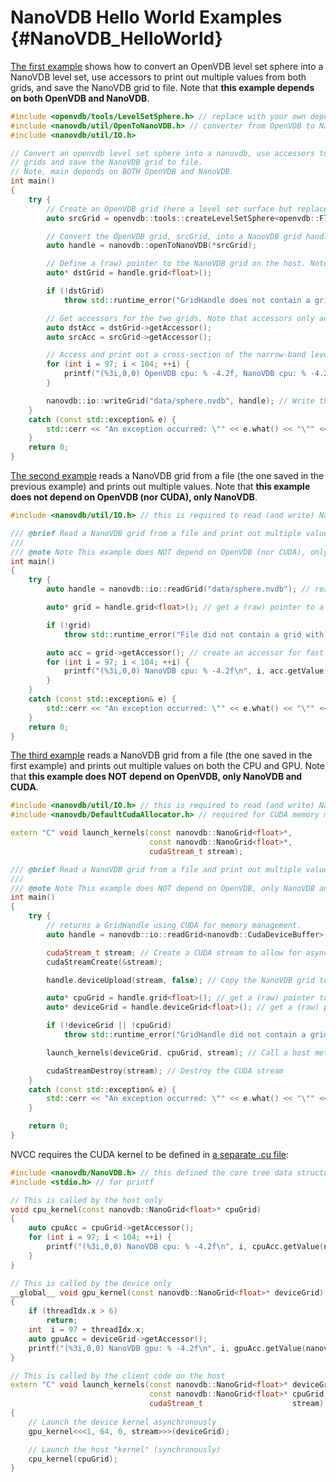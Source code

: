# NanoVDB Hello World Examples {#NanoVDB_HelloWorld}

[The first example](https://github.com/AcademySoftwareFoundation/openvdb/blob/master/nanovdb/nanovdb/examples/ex_openvdb_to_nanovdb_accessor/openvdb_to_nanovdb_accessor.cpp) shows how to convert an OpenVDB level set sphere into a NanoVDB level set, use accessors to print out multiple values from both grids, and save the NanoVDB grid to file. Note that **this example depends on both OpenVDB and NanoVDB**.

```cpp
#include <openvdb/tools/LevelSetSphere.h> // replace with your own dependencies for generating the OpenVDB grid
#include <nanovdb/util/OpenToNanoVDB.h> // converter from OpenVDB to NanoVDB (includes NanoVDB.h and GridManager.h)
#include <nanovdb/util/IO.h>

// Convert an openvdb level set sphere into a nanovdb, use accessors to print out multiple values from both
// grids and save the NanoVDB grid to file.
// Note, main depends on BOTH OpenVDB and NanoVDB.
int main()
{
    try {
        // Create an OpenVDB grid (here a level set surface but replace this with your own code)
        auto srcGrid = openvdb::tools::createLevelSetSphere<openvdb::FloatGrid>(100.0f, openvdb::Vec3f(0.0f), 1.0f);

        // Convert the OpenVDB grid, srcGrid, into a NanoVDB grid handle.
        auto handle = nanovdb::openToNanoVDB(*srcGrid);

        // Define a (raw) pointer to the NanoVDB grid on the host. Note we match the value type of the srcGrid!
        auto* dstGrid = handle.grid<float>();

        if (!dstGrid)
            throw std::runtime_error("GridHandle does not contain a grid with value type float");

        // Get accessors for the two grids. Note that accessors only accelerate repeated access!
        auto dstAcc = dstGrid->getAccessor();
        auto srcAcc = srcGrid->getAccessor();

        // Access and print out a cross-section of the narrow-band level set from the two grids
        for (int i = 97; i < 104; ++i) {
            printf("(%3i,0,0) OpenVDB cpu: % -4.2f, NanoVDB cpu: % -4.2f\n", i, srcAcc.getValue(openvdb::Coord(i, 0, 0)), dstAcc.getValue(nanovdb::Coord(i, 0, 0)));
        }

        nanovdb::io::writeGrid("data/sphere.nvdb", handle); // Write the NanoVDB grid to file and throw if writing fails
    }
    catch (const std::exception& e) {
        std::cerr << "An exception occurred: \"" << e.what() << "\"" << std::endl;
    }
    return 0;
}
```

[The second example](https://github.com/AcademySoftwareFoundation/openvdb/blob/master/nanovdb/nanovdb/examples/ex_read_nanovdb_sphere_accessor/read_nanovdb_sphere_accessor.cpp) reads a NanoVDB grid from a file (the one saved in the previous example) and prints out multiple values. Note that **this example does not depend on OpenVDB (nor CUDA), only NanoVDB**.

```cpp
#include <nanovdb/util/IO.h> // this is required to read (and write) NanoVDB files on the host

/// @brief Read a NanoVDB grid from a file and print out multiple values.
///
/// @note Note This example does NOT depend on OpenVDB (nor CUDA), only NanoVDB.
int main()
{
    try {
        auto handle = nanovdb::io::readGrid("data/sphere.nvdb"); // reads first grid from file

        auto* grid = handle.grid<float>(); // get a (raw) pointer to a NanoVDB grid of value type float

        if (!grid)
            throw std::runtime_error("File did not contain a grid with value type float");

        auto acc = grid->getAccessor(); // create an accessor for fast access to multiple values
        for (int i = 97; i < 104; ++i) {
            printf("(%3i,0,0) NanoVDB cpu: % -4.2f\n", i, acc.getValue(nanovdb::Coord(i, 0, 0)));
        }
    }
    catch (const std::exception& e) {
        std::cerr << "An exception occurred: \"" << e.what() << "\"" << std::endl;
    }
    return 0;
}
```

[The third example](https://github.com/AcademySoftwareFoundation/openvdb/blob/master/nanovdb/nanovdb/examples/ex_read_nanovdb_sphere_accessor_cuda/read_nanovdb_sphere_accessor_cuda.cpp) reads a NanoVDB grid from a file (the one saved in the first example) and prints out multiple values on both the CPU and GPU. Note that **this example does NOT depend on OpenVDB, only NanoVDB and CUDA**.

```cpp
#include <nanovdb/util/IO.h> // this is required to read (and write) NanoVDB files on the host
#include <nanovdb/DefaultCudaAllocator.h> // required for CUDA memory management

extern "C" void launch_kernels(const nanovdb::NanoGrid<float>*,
                               const nanovdb::NanoGrid<float>*,
                               cudaStream_t stream);

/// @brief Read a NanoVDB grid from a file and print out multiple values on both the cpu and gpu.
///
/// @note Note This example does NOT depend on OpenVDB, only NanoVDB and CUDA.
int main()
{
    try {
        // returns a GridHandle using CUDA for memory management.
        auto handle = nanovdb::io::readGrid<nanovdb::CudaDeviceBuffer>("data/sphere.nvdb");

        cudaStream_t stream; // Create a CUDA stream to allow for asynchronous copy of pinned CUDA memory.
        cudaStreamCreate(&stream);

        handle.deviceUpload(stream, false); // Copy the NanoVDB grid to the GPU asynchronously

        auto* cpuGrid = handle.grid<float>(); // get a (raw) pointer to a NanoVDB grid of value type float on the CPU
        auto* deviceGrid = handle.deviceGrid<float>(); // get a (raw) pointer to a NanoVDB grid of value type float on the GPU

        if (!deviceGrid || !cpuGrid)
            throw std::runtime_error("GridHandle did not contain a grid with value type float");

        launch_kernels(deviceGrid, cpuGrid, stream); // Call a host method to print a grid values on both the CPU and GPU

        cudaStreamDestroy(stream); // Destroy the CUDA stream
    }
    catch (const std::exception& e) {
        std::cerr << "An exception occurred: \"" << e.what() << "\"" << std::endl;
    }

    return 0;
}
```

NVCC requires the CUDA kernel to be defined in [a separate .cu file](https://github.com/AcademySoftwareFoundation/openvdb/blob/master/nanovdb/nanovdb/examples/ex_read_nanovdb_sphere_accessor_cuda/read_nanovdb_sphere_accessor_cuda.cu):

```cpp
#include <nanovdb/NanoVDB.h> // this defined the core tree data structure of NanoVDB accessable on both the host and device
#include <stdio.h> // for printf

// This is called by the host only
void cpu_kernel(const nanovdb::NanoGrid<float>* cpuGrid)
{
    auto cpuAcc = cpuGrid->getAccessor();
    for (int i = 97; i < 104; ++i) {
        printf("(%3i,0,0) NanoVDB cpu: % -4.2f\n", i, cpuAcc.getValue(nanovdb::Coord(i, 0, 0)));
    }
}

// This is called by the device only
__global__ void gpu_kernel(const nanovdb::NanoGrid<float>* deviceGrid)
{
    if (threadIdx.x > 6)
        return;
    int  i = 97 + threadIdx.x;
    auto gpuAcc = deviceGrid->getAccessor();
    printf("(%3i,0,0) NanoVDB gpu: % -4.2f\n", i, gpuAcc.getValue(nanovdb::Coord(i, 0, 0)));
}

// This is called by the client code on the host
extern "C" void launch_kernels(const nanovdb::NanoGrid<float>* deviceGrid,
                               const nanovdb::NanoGrid<float>* cpuGrid,
                               cudaStream_t                    stream)
{
    // Launch the device kernel asynchronously
    gpu_kernel<<<1, 64, 0, stream>>>(deviceGrid);

    // Launch the host "kernel" (synchronously)
    cpu_kernel(cpuGrid);
}
```